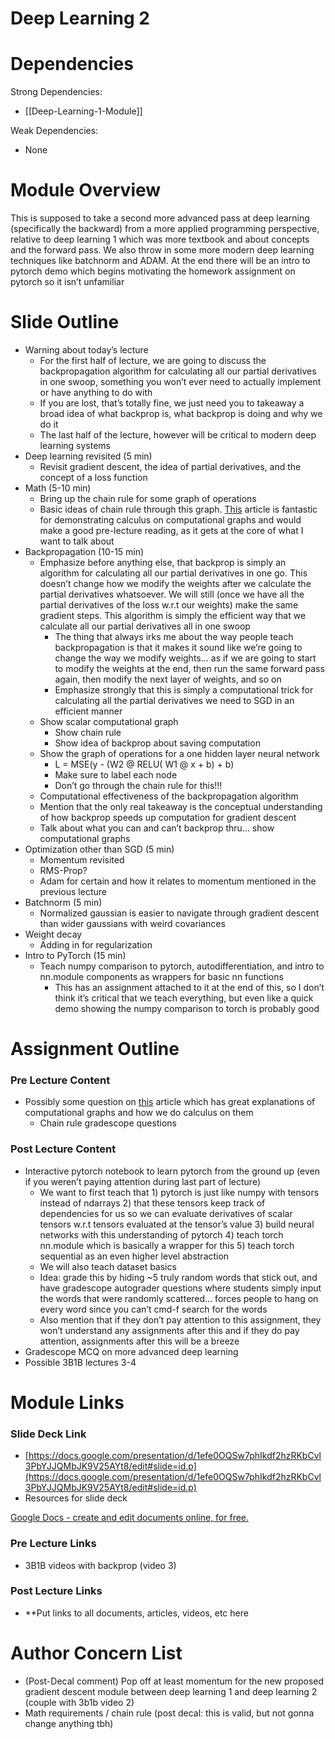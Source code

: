 # Deep Learning 2

# Dependencies

Strong Dependencies:

- [[Deep-Learning-1-Module]]

Weak Dependencies:

- None

# Module Overview

This is supposed to take a second more advanced pass at deep learning (specifically the backward) from a more applied programming perspective, relative to deep learning 1 which was more textbook and about concepts and the forward pass. We also throw in some more modern deep learning techniques like batchnorm and ADAM. At the end there will be an intro to pytorch demo which begins motivating the homework assignment on pytorch so it isn’t unfamiliar

# Slide Outline

- Warning about today’s lecture
    - For the first half of lecture, we are going to discuss the backpropagation algorithm for calculating all our partial derivatives in one swoop, something you won’t ever need to actually implement or have anything to do with
    - If you are lost, that’s totally fine, we just need you to takeaway a broad idea of what backprop is, what backprop is doing and why we do it
    - The last half of the lecture, however will be critical to modern deep learning systems
- Deep learning revisited (5 min)
    - Revisit gradient descent, the idea of partial derivatives, and the concept of a loss function
- Math (5-10 min)
    - Bring up the chain rule for some graph of operations
    - Basic ideas of chain rule through this graph. [This](https://colah.github.io/posts/2015-08-Backprop/) article is fantastic for demonstrating calculus on computational graphs and would make a good pre-lecture reading, as it gets at the core of what I want to talk about
- Backpropagation (10-15 min)
    - Emphasize before anything else, that backprop is simply an algorithm for calculating all our partial derivatives in one go. This doesn’t change how we modify the weights after we calculate the partial derivatives whatsoever. We will still (once we have all the partial derivatives of the loss w.r.t our weights) make the same gradient steps. This algorithm is simply the efficient way that we calculate all our partial derivatives all in one swoop
        - The thing that always irks me about the way people teach backpropagation is that it makes it sound like we’re going to change the way we modify weights... as if we are going to start to modify the weights at the end, then run the same forward pass again, then modify the next layer of weights, and so on
        - Emphasize strongly that this is simply a computational trick for calculating all the partial derivatives we need to SGD in an efficient manner
    - Show scalar computational graph
        - Show chain rule
        - Show idea of backprop about saving computation
    - Show the graph of operations for a one hidden layer neural network
        - L = MSE(y - (W2 @ RELU( W1 @ x + b) + b)
        - Make sure to label each node
        - Don’t go through the chain rule for this!!!
    - Computational effectiveness of the backpropagation algorithm
    - Mention that the only real takeaway is the conceptual understanding of how backprop speeds up computation for gradient descent
    - Talk about what you can and can’t backprop thru... show computational graphs
- Optimization other than SGD (5 min)
    - Momentum revisited
    - RMS-Prop?
    - Adam for certain and how it relates to momentum mentioned in the previous lecture
- Batchnorm (5 min)
    - Normalized gaussian is easier to navigate through gradient descent than wider gaussians with weird covariances
- Weight decay
    - Adding in for regularization
- Intro to PyTorch (15 min)
    - Teach numpy comparison to pytorch, autodifferentiation, and intro to nn.module components as wrappers for basic nn functions
        - This has an assignment attached to it at the end of this, so I don’t think it’s critical that we teach everything, but even like a quick demo showing the numpy comparison to torch is probably good

# Assignment Outline

### Pre Lecture Content

- Possibly some question on [this](https://colah.github.io/posts/2015-08-Backprop/) article which has great explanations of computational graphs and how we do calculus on them
    - Chain rule gradescope questions

### Post Lecture Content

- Interactive pytorch notebook to learn pytorch from the ground up (even if you weren’t paying attention during last part of lecture)
    - We want to first teach that 1) pytorch is just like numpy with tensors instead of ndarrays 2) that these tensors keep track of dependencies for us so we can evaluate derivatives of scalar tensors w.r.t tensors evaluated at the tensor’s value 3) build neural networks with this understanding of pytorch 4) teach torch nn.module which is basically a wrapper for this 5) teach torch sequential as an even higher level abstraction
    - We will also teach dataset basics
    - Idea: grade this by hiding ~5 truly random words that stick out, and have gradescope autograder questions where students simply input the words that were randomly scattered... forces people to hang on every word since you can’t cmd-f search for the words
    - Also mention that if they don’t pay attention to this assignment, they won’t understand any assignments after this and if they do pay attention, assignments after this will be a breeze
- Gradescope MCQ on more advanced deep learning
- Possible 3B1B lectures 3-4

# Module Links

### Slide Deck Link

- [https://docs.google.com/presentation/d/1efe0OQSw7phIkdf2hzRKbCvl3PbYJJQMbJK9V25AYt8/edit#slide=id.p](https://docs.google.com/presentation/d/1efe0OQSw7phIkdf2hzRKbCvl3PbYJJQMbJK9V25AYt8/edit#slide=id.p)
- Resources for slide deck

[Google Docs - create and edit documents online, for free.](https://docs.google.com/document/d/1i09fNrb7hzSG_IyAgC_BFOqwtF2ikSVkJS-Q5CsMDXY/edit)

### Pre Lecture Links

- 3B1B videos with backprop (video 3)

### Post Lecture Links

- **Put links to all documents, articles, videos, etc here

# Author Concern List

- (Post-Decal comment) Pop off at least momentum for the new proposed gradient descent module between deep learning 1 and deep learning 2 (couple with 3b1b video 2)
- Math requirements / chain rule (post decal: this is valid, but not gonna change anything tbh)